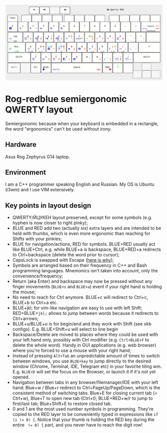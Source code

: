 ![layout](img/white.jpg)

# Rog-redblue semiergonomic QWERTY layout

Semiergonomic because when your keyboard is embedded in a rectangle, the word "ergonomics" can't be used without irony.

## Hardware

Asus Rog Zephyrus G14 laptop.

## Environment
I am a C++ programmer speaking English and Russian. My OS is Ubuntu (i3wm) and I use VIM extensively.

## Key points in layout design
- QWERTY/ЙЦУКЕН layout preserved, except for some symbols (e.g. hyphen is now closer to right pinky);
- BLUE and RED add two (actually six) extra layers and are intended to be held with thumbs, which is even more ergonomic than reaching for Shifts with your pinkies;
- BLUE for navigation/actions, RED for symbols. BLUE+RED usually act like BLUE+Ctrl, e.g. while BLUE+a is backspace, BLUE+RED+a redirects to Ctrl+backspace (delete the word prior to cursor);
- CapsLock is swapped with Escape ([here is why](https://vim.fandom.com/wiki/Avoid_the_escape_key));
- Symbols are arranged based on their frequency in C++ and Bash programming languages. Mnemonics isn't taken into account, only the convenience/frequency;
- Return (aka Enter) and backspace may now be pressed without any finger movements (`BLUE+s` and `BLUE+a`) event if your right hand is holding the mouse;
- No need to reach for Ctrl anymore. BLUE+c will redirect to Ctrl+c, BLUE+b to Ctrl+a etc.
- BLUE+jkl; for vim-like navigation are easy to use with left Shift; RED+BLUE+`jkl;` allows to jump between words because it redirects to Ctrl+arrows;
- BLUE+u/BLUE+o is for begin/end and they work with Shift (see xkb configs). E.g. BLUE+Shift+u will select to line begin
- Backspace/Delete are moved to places where they could be used with your left hand only, possibly with Ctrl modifier (e.g. `Ctrl+BLUE+F` to delete the whole word). Handy in GUI applications (e.g. web browser) where you're forced to use a mouse with your right hand;
- Instead of pressing `Alt+Tab` an unpredictable amount of times to switch between windows, you use `BLUE+key` to jump directly to the desired window (Chrome, Terminal, IDE, Telegram etc) in your favorite tiling wm. E.g. `BLUE+D` will set the focus on the Browser, or launch it if it's not yet opened.
- Navigation between tabs in any browser/filemanager/IDE with your left hand: Blue+w / Blue+r redirect to Ctrl+PageUp/PageDown, which is the consistent method of switching tabs. Blue+E for closing current tab (= Ctrl+w), Blue+T to open new tab (Ctrl+t); BLUE+RED+w/r to jump to first/last tab; Blue+Shift+E to restore closed tab.
- 0 and 1 are the most used number symbols in programming. They're copied to the RED layer to be conveniently typed in expressions like `if (i != 0) {`. Notice that your thumb is holding the RED key during the entire ` != 0) {` part, and you never have to reach the digit row!
